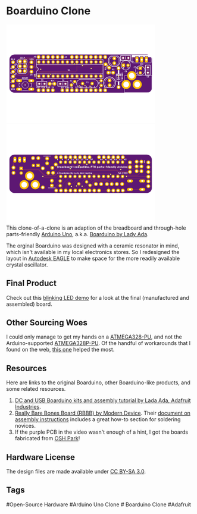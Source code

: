# Boarduino Clone 
<a href="https://github.com/kalyaninagaraj/Boarduino-Clone/blob/main/Images/topview.png"><img src="Images/topview.png?raw=true" width="400px"></a>&nbsp;&nbsp; <a href="https://github.com/kalyaninagaraj/Boarduino-Clone/blob/main/Images/bottomview.png"><img src="Images/bottomview.png?raw=true" width="400px"></a><br />
This clone-of-a-clone is an adaption of the breadboard and through-hole parts-friendly [Arduino Uno](https://store.arduino.cc/usa/arduino-uno-rev3), a.k.a. [Boarduino by Lady Ada](https://learn.adafruit.com/boarduino-kits). 

The orginal Boarduino was designed with a ceramic resonator in mind, which isn't available in my local electronics stores. So I redesigned the layout in [Autodesk EAGLE](https://www.autodesk.com/products/eagle) to make space for the more readily available crystal oscillator. 

## Final Product
Check out this [blinking LED demo](https://youtu.be/2WAObtuopfo) for a look at the final (manufactured and assembled) board. 

## Other Sourcing Woes
I could only manage to get my hands on a [ATMEGA328-PU](https://www.microchip.com/wwwproducts/en/ATMEGA328), and not the Arduino-supported [ATMEGA328P-PU](https://www.microchip.com/wwwproducts/en/ATMEGA328P). Of the handful of workarounds that I found on the web, [this one](http://www.crash-bang.com/resource/bootload-atmega328/) helped the most.  

## Resources
Here are links to the original Boarduino, other Boarduino-like products, and some related resources. 
1. [DC and USB Boarduino kits and assembly tutorial by Lada Ada, Adafruit Industries](https://learn.adafruit.com/boarduino-kits). 
2. [Really Bare Bones Board (RBBB) by Modern Device](https://moderndevice.com/product/rbbb-kit/). Their [document on assembly instructions](https://cdn.shopify.com/s/files/1/0038/9582/files/RBBB_Instructions_06.pdf?1260749296) includes a great how-to section for soldering novices.
3. If the purple PCB in the video wasn't enough of a hint, I got the boards fabricated from [OSH Park](https://oshpark.com/)!


 
## Hardware License
The design files are made available under [CC BY-SA 3.0](https://creativecommons.org/licenses/by-sa/3.0/).

## Tags
#Open-Source Hardware #Arduino Uno Clone # Boarduino Clone #Adafruit
